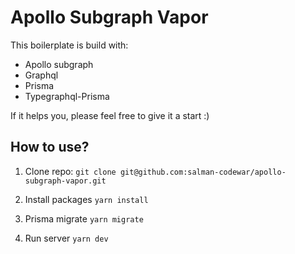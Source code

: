# Apollo Subgraph Vapor

This boilerplate is build with:

- Apollo subgraph
- Graphql
- Prisma
- Typegraphql-Prisma

If it helps you, please feel free to give it a start :)

## How to use?

1. Clone repo:
`git clone git@github.com:salman-codewar/apollo-subgraph-vapor.git`

2. Install packages
`yarn install`

3. Prisma migrate
`yarn migrate`

4. Run server
`yarn dev`
